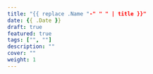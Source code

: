 ```yaml
---
title: "{{ replace .Name "-" " " | title }}"
date: {{ .Date }}
draft: true
featured: true
tags: ["", ""]
description: ""
cover: ""
weight: 1
---
```


